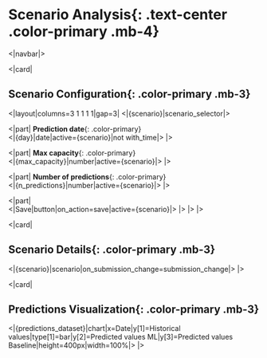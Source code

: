 # Scenario Analysis{: .text-center .color-primary .mb-4}

<|navbar|>

<|card|

## Scenario Configuration{: .color-primary .mb-3}

<|layout|columns=3 1 1 1 1|gap=3|
<|{scenario}|scenario_selector|>

<|part|
**Prediction date**{: .color-primary} <br/>
<|{day}|date|active={scenario}|not with_time|>
|>

<|part|
**Max capacity**{: .color-primary} <br/>
<|{max_capacity}|number|active={scenario}|>
|>

<|part|
**Number of predictions**{: .color-primary} <br/>
<|{n_predictions}|number|active={scenario}|>
|>

<|part|
<br/>
<|Save|button|on_action=save|active={scenario}|>
|>
|>
|>

<|card|

## Scenario Details{: .color-primary .mb-3}

<|{scenario}|scenario|on_submission_change=submission_change|>
|>

<|card|

## Predictions Visualization{: .color-primary .mb-3}

<|{predictions_dataset}|chart|x=Date|y[1]=Historical values|type[1]=bar|y[2]=Predicted values ML|y[3]=Predicted values Baseline|height=400px|width=100%|>
|>
